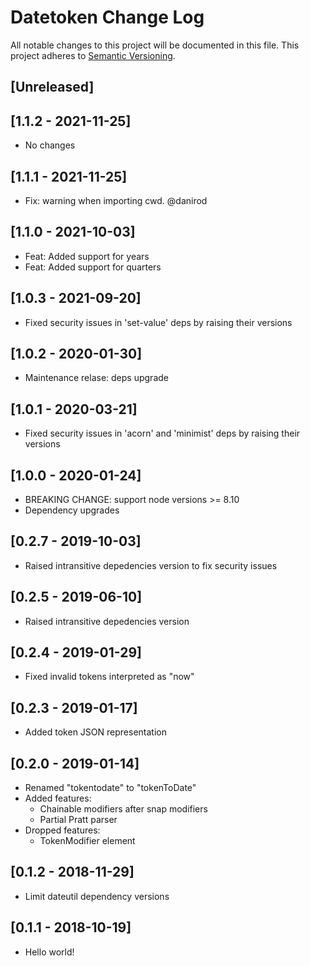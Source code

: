 # Datetoken Change Log

All notable changes to this project will be documented in this file.
This project adheres to [Semantic Versioning](http://semver.org/).

## [Unreleased]

## [1.1.2 - 2021-11-25]

- No changes

## [1.1.1 - 2021-11-25]

- Fix: warning when importing cwd. @danirod

## [1.1.0 - 2021-10-03]

- Feat: Added support for years
- Feat: Added support for quarters

## [1.0.3 - 2021-09-20]

- Fixed security issues in 'set-value' deps by
  raising their versions

## [1.0.2 - 2020-01-30]

- Maintenance relase: deps upgrade

## [1.0.1 - 2020-03-21]

- Fixed security issues in 'acorn' and 'minimist' deps by
  raising their versions

## [1.0.0 - 2020-01-24]

- BREAKING CHANGE: support node versions >= 8.10
- Dependency upgrades

## [0.2.7 - 2019-10-03]

- Raised intransitive depedencies version to fix security
  issues

## [0.2.5 - 2019-06-10]

- Raised intransitive depedencies version

## [0.2.4 - 2019-01-29]

- Fixed invalid tokens interpreted as "now"

## [0.2.3 - 2019-01-17]

- Added token JSON representation

## [0.2.0 - 2019-01-14]

- Renamed "tokentodate" to "tokenToDate"
- Added features:
  - Chainable modifiers after snap modifiers
  - Partial Pratt parser
- Dropped features:
  - TokenModifier element

## [0.1.2 - 2018-11-29]

- Limit dateutil dependency versions

## [0.1.1 - 2018-10-19]

- Hello world!
